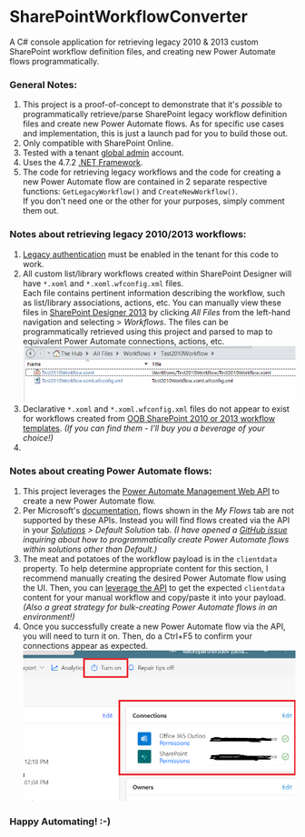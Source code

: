 # SharePointWorkflowConverter
A C# console application for retrieving legacy 2010 & 2013 custom SharePoint workflow definition files, and creating new Power Automate flows programmatically.

### General Notes:
1. This project is a proof-of-concept to demonstrate that it's *possible* to programmatically retrieve/parse SharePoint legacy workflow definition files and create new Power Automate flows.  As for specific use cases and implementation, this is just a launch pad for you to build those out.   
1. Only compatible with SharePoint Online.
2. Tested with a tenant [global admin](https://docs.microsoft.com/en-us/microsoft-365/admin/add-users/about-admin-roles?view=o365-worldwide#commonly-used-microsoft-365-admin-center-roles) account.
3. Uses the 4.7.2 [.NET Framework](https://docs.microsoft.com/en-us/dotnet/standard/choosing-core-framework-server).  
4. The code for retrieving legacy workflows and the code for creating a new Power Automate flow are contained in 2 separate respective functions: `GetLegacyWorkflow()` and `CreateNewWorkflow()`.  
If you don't need one or the other for your purposes, simply comment them out.
### Notes about retrieving legacy 2010/2013 workflows:
1. [Legacy authentication](https://techcommunity.microsoft.com/t5/microsoft-sharepoint-blog/sharepoint-online-authentication-in-powershell-for-csom-when/ba-p/510114) must be enabled in the tenant for this code to work.   
2. All custom list/library workflows created within SharePoint Designer will have `*.xoml` and `*.xoml.wfconfig.xml` files.  
Each file contains pertinent information describing the workflow, such as list/library associations, actions, etc.  You can manually view these files in [SharePoint Designer 2013](https://www.microsoft.com/en-us/download/details.aspx?id=35491) by clicking *All Files* from the left-hand navigation and selecting > *Workflows*.  The files can be programmatically retrieved using this project and parsed to map to equivalent Power Automate connections, actions, etc.
![SharePoint Designer Screenshot](/SS.png?raw=true)
3. Declarative `*.xoml` and `*.xoml.wfconfig.xml` files do not appear to exist for workflows created from [OOB SharePoint 2010 or 2013 workflow templates](https://support.microsoft.com/en-us/office/overview-of-workflows-included-with-sharepoint-d74fcceb-3a64-40fb-9904-cc33ca49da56).  *(If you can find them - I'll buy you a beverage of your choice!)*
4. 
### Notes about creating Power Automate flows:
1. This project leverages the [Power Automate Management Web API](https://docs.microsoft.com/en-us/power-automate/web-api) to create a new Power Automate flow.  
2. Per Microsoft's [documentation](https://docs.microsoft.com/en-us/power-automate/web-api), flows shown in the *My Flows* tab are not supported by these APIs.  Instead you will find flows created via the API in your *[Solutions](https://flow.microsoft.com/en-us/blog/solutions-in-microsoft-flow/) > Default Solution* tab.  *(I have opened a [GitHub issue](https://github.com/MicrosoftDocs/power-automate-docs/issues/323) inquiring about how to programmatically create Power Automate flows within solutions other than Default.)* 
3. The meat and potatoes of the workflow payload is in the `clientdata` property.  To help determine appropriate content for this section, I recommend manually creating the desired Power Automate flow using the UI.  Then, you can [leverage the API](https://docs.microsoft.com/en-us/power-automate/web-api#list-flows) to get the expected `clientdata` content for your manual workflow and copy/paste it into your payload.  *(Also a great strategy for bulk-creating Power Automate flows in an environment!)*
4.  Once you successfully create a new Power Automate flow via the API, you will need to turn it on.  Then, do a Ctrl+F5 to confirm your connections appear as expected.   
![Power Automate Screenshot](/SS1.png?raw=true)

### Happy Automating! :-)
